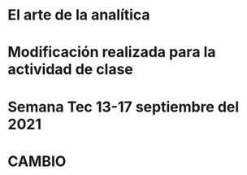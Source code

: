 # El arte de la analítica
# Modificación realizada para la actividad de clase
# Semana Tec 13-17 septiembre del 2021
# CAMBIO